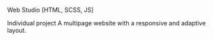 Web Studio
[HTML, SCSS, JS]

Individual project
A multipage website with a responsive and adaptive layout.
